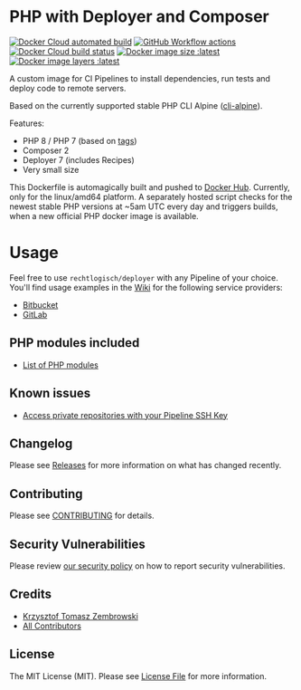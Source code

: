 # PHP with Deployer and Composer

[![Docker Cloud automated build](https://img.shields.io/docker/cloud/automated/rechtlogisch/deployer)](https://hub.docker.com/r/rechtlogisch/deployer)
[![GitHub Workflow actions](https://github.com/rechtlogisch/deployer/workflows/Publish%20images/badge.svg)](https://github.com/rechtlogisch/deployer/actions)
[![Docker Cloud build status](https://img.shields.io/docker/cloud/build/rechtlogisch/deployer)](https://hub.docker.com/r/rechtlogisch/deployer/builds)
[![Docker image size :latest](https://img.shields.io/docker/image-size/rechtlogisch/deployer/latest)](https://hub.docker.com/r/rechtlogisch/deployer/tags)
[![Docker image layers :latest](https://img.shields.io/microbadger/layers/rechtlogisch/deployer)](https://hub.docker.com/r/rechtlogisch/deployer/tags)

A custom image for CI Pipelines to install dependencies, run tests and deploy code to remote servers.  

Based on the currently supported stable PHP CLI Alpine ([cli-alpine](https://github.com/docker-library/docs/blob/master/php/README.md#supported-tags-and-respective-dockerfile-links)).

Features:
- PHP 8 / PHP 7 (based on [tags](https://hub.docker.com/repository/docker/rechtlogisch/deployer/tags))
- Composer 2
- Deployer 7 (includes Recipes)
- Very small size

This Dockerfile is automagically built and pushed to [Docker Hub](https://hub.docker.com/r/rechtlogisch/deployer). Currently, only for the linux/amd64 platform. A separately hosted script checks for the newest stable PHP versions at ~5am UTC every day and triggers builds, when a new official PHP docker image is available.

# Usage

Feel free to use `rechtlogisch/deployer` with any Pipeline of your choice. You'll find usage examples in the [Wiki](../../wiki) for the following service providers:

* [Bitbucket](../../wiki/Bitbucket-Pipeline)
* [GitLab](../../wiki/GitLab-Pipeline)

## PHP modules included

* [List of PHP modules](../../wiki/List-of-PHP-modules)

## Known issues

* [Access private repositories with your Pipeline SSH Key](../../wiki/Access-private-repositories-with-your-Pipeline-SSH-Key)

## Changelog

Please see [Releases](../../releases) for more information on what has changed recently.

## Contributing

Please see [CONTRIBUTING](.github/CONTRIBUTING.md) for details.

## Security Vulnerabilities

Please review [our security policy](../../security/policy) on how to report security vulnerabilities.

## Credits

- [Krzysztof Tomasz Zembrowski](https://github.com/zembrowski)
- [All Contributors](../../contributors)

## License

The MIT License (MIT). Please see [License File](LICENSE.md) for more information.
